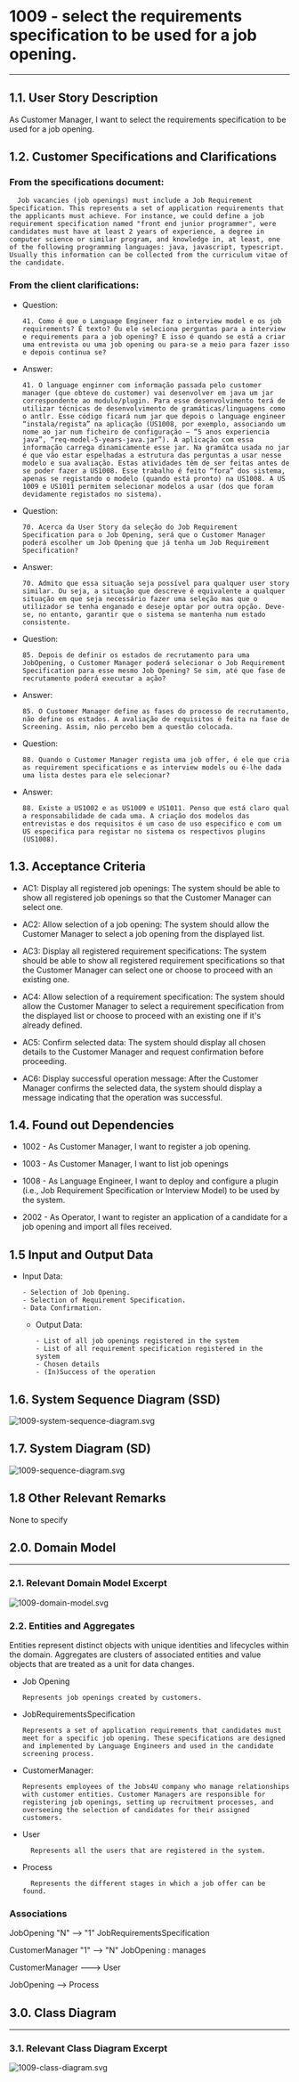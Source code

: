 # 1009 - select the requirements specification to be used for a job opening.

--------

## 1.1. User Story Description
   
As Customer Manager, I want to select the requirements specification to be used for a job opening.

## 1.2. Customer Specifications and Clarifications

### From the specifications document:

      Job vacancies (job openings) must include a Job Requirement Specification. This represents a set of application requirements that the applicants must achieve. For instance, we could define a job requirement specification named "front end junior programmer", were candidates must have at least 2 years of experience, a degree in computer science or similar program, and knowledge in, at least, one of the following programming languages: java, javascript, typescript. Usually this information can be collected from the curriculum vitae of the candidate.

### From the client clarifications:

* Question:

      41. Como é que o Language Engineer faz o interview model e os job requirements? É texto? Ou ele seleciona perguntas para a interview e requirements para a job opening? E isso é quando se está a criar uma entrevista ou uma job opening ou para-se a meio para fazer isso e depois continua se?

* Answer:

      41. O language enginner com informação passada pelo customer manager (que obteve do customer) vai desenvolver em java um jar correspondente ao modulo/plugin. Para esse desenvolvimento terá de utilizar técnicas de desenvolvimento de gramáticas/linguagens como o antlr. Esse código ficará num jar que depois o language engineer “instala/regista” na aplicação (US1008, por exemplo, associando um nome ao jar num ficheiro de configuração – “5 anos experiencia java”, “req-model-5-years-java.jar”). A aplicação com essa informação carrega dinamicamente esse jar. Na gramátca usada no jar é que vão estar espelhadas a estrutura das perguntas a usar nesse modelo e sua avaliação. Estas atividades têm de ser feitas antes de se poder fazer a US1008. Esse trabalho é feito “fora” dos sistema, apenas se registando o modelo (quando está pronto) na US1008. A US 1009 e US1011 permitem selecionar modelos a usar (dos que foram devidamente registados no sistema).
  
* Question:

      70. Acerca da User Story da seleção do Job Requirement Specification para o Job Opening, será que o Customer Manager poderá escolher um Job Opening que já tenha um Job Requirement Specification?
    
* Answer:

      70. Admito que essa situação seja possível para qualquer user story similar. Ou seja, a situação que descreve é equivalente a qualquer situação em que seja necessário fazer uma seleção mas que o utilizador se tenha enganado e deseje optar por outra opção. Deve-se, no entanto, garantir que o sistema se mantenha num estado consistente.

* Question:

      85. Depois de definir os estados de recrutamento para uma JobOpening, o Customer Manager poderá selecionar o Job Requirement Specification para esse mesmo Job Opening? Se sim, até que fase de recrutamento poderá executar a ação?

* Answer:

      85. O Customer Manager define as fases do processo de recrutamento, não define os estados. A avaliação de requisitos é feita na fase de Screening. Assim, não percebo bem a questão colocada.
  
* Question:

      88. Quando o Customer Manager regista uma job offer, é ele que cria as requirement specifications e as interview models ou é-lhe dada uma lista destes para ele selecionar?

* Answer:

      88. Existe a US1002 e as US1009 e US1011. Penso que está claro qual a responsabilidade de cada uma. A criação dos modelos das entrevistas e dos requisitos é um caso de uso especifico e com um US especifica para registar no sistema os respectivos plugins (US1008).

## 1.3. Acceptance Criteria
* AC1: Display all registered job openings: The system should be able to show all registered job openings so that the Customer Manager can select one.

* AC2: Allow selection of a job opening: The system should allow the Customer Manager to select a job opening from the displayed list.

* AC3: Display all registered requirement specifications: The system should be able to show all registered requirement specifications so that the Customer Manager can select one or choose to proceed with an existing one.

* AC4: Allow selection of a requirement specification: The system should allow the Customer Manager to select a requirement specification from the displayed list or choose to proceed with an existing one if it's already defined.

* AC5: Confirm selected data: The system should display all chosen details to the Customer Manager and request confirmation before proceeding.

* AC6: Display successful operation message: After the Customer Manager confirms the selected data, the system should display a message indicating that the operation was successful.
  
## 1.4. Found out Dependencies

* 1002 - As Customer Manager, I want to register a job opening.

* 1003 - As Customer Manager, I want to list job openings

* 1008 - As Language Engineer, I want to deploy and configure a plugin (i.e., Job Requirement Specification or Interview Model) to be used by the system.

* 2002 - As Operator, I want to register an application of a candidate for a job opening and import all files received.

## 1.5 Input and Output Data

* Input Data:

      - Selection of Job Opening.
      - Selection of Requirement Specification.
      - Data Confirmation.

  * Output Data:

        - List of all job openings registered in the system
        - List of all requirement specification registered in the system
        - Chosen details
        - (In)Success of the operation

## 1.6. System Sequence Diagram (SSD)

![1009-system-sequence-diagram.svg](system-sequence-diagram.svg)

## 1.7. System Diagram (SD)

![1009-sequence-diagram.svg](1009-sequence-diagram.svg)

## 1.8 Other Relevant Remarks

None to specify

## 2.0. Domain Model

----------------

### 2.1. Relevant Domain Model Excerpt

![1009-domain-model.svg](1009-domain-model.svg)

### 2.2. Entities and Aggregates

Entities represent distinct objects with unique identities and lifecycles within the domain. Aggregates are clusters of associated entities and value objects that are treated as a unit for data changes.

* Job Opening

      Represents job openings created by customers.

* JobRequirementsSpecification

      Represents a set of application requirements that candidates must meet for a specific job opening. These specifications are designed and implemented by Language Engineers and used in the candidate screening process.

* CustomerManager:

      Represents employees of the Jobs4U company who manage relationships with customer entities. Customer Managers are responsible for registering job openings, setting up recruitment processes, and overseeing the selection of candidates for their assigned customers.
* User

        Represents all the users that are registered in the system.

* Process

        Represents the different stages in which a job offer can be found.

### Associations

JobOpening "N" --> "1" JobRequirementsSpecification

CustomerManager "1" --> "N" JobOpening : manages

CustomerManager ---> User

JobOpening --> Process

## 3.0. Class Diagram

------------------

### 3.1. Relevant Class Diagram Excerpt

![1009-class-diagram.svg](1009-class-diagram.svg)